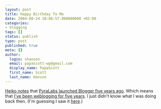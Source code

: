 ```yaml
---
layout: post
title: Happy Birthday To Me
date: 2004-08-24 10:08:57.000000000 +02:00
categories:
- blogging
tags: []
status: publish
type: post
published: true
meta: {}
author:
  login: shanson
  email: papascott-wp@gmail.com
  display_name: PapaScott
  first_name: Scott
  last_name: Hanson
---
```

<p><a href="http://www.hebig.com/archives/002433.shtml">Heiko notes</a> that <a href="http://www.evhead.com/2004/08/five-years-ago-today-we-just-launched.asp">PyraLabs launched Blogger five years ago</a>. Which means that <a href="http://www.papascott.de/blogger99.html">I've been weblogging for five years</a>. I just didn't know what I was doing back then. (I'm guessing I saw it <a href="http://archive.scripting.com/1999/08/23">here</a>.)</p>
